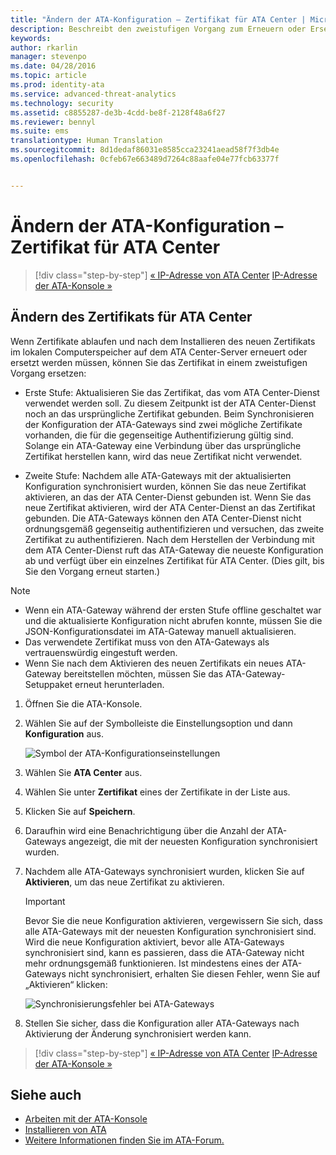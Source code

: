 ```yaml
---
title: "Ändern der ATA-Konfiguration – Zertifikat für ATA Center | Microsoft Advanced Threat Analytics"
description: Beschreibt den zweistufigen Vorgang zum Erneuern oder Ersetzen des Zertifikats im lokalen Computerspeicher auf dem ATA Center-Server.
keywords: 
author: rkarlin
manager: stevenpo
ms.date: 04/28/2016
ms.topic: article
ms.prod: identity-ata
ms.service: advanced-threat-analytics
ms.technology: security
ms.assetid: c8855287-de3b-4cdd-be8f-2128f48a6f27
ms.reviewer: bennyl
ms.suite: ems
translationtype: Human Translation
ms.sourcegitcommit: 8d1dedaf86031e8585cca23241aead58f7f3db4e
ms.openlocfilehash: 0cfeb67e663489d7264c88aafe04e77fcb63377f


---
```


# Ändern der ATA-Konfiguration – Zertifikat für ATA Center

>[!div class="step-by-step"]
[« IP-Adresse von ATA Center](modifying-ata-config-centerip.md)
[IP-Adresse der ATA-Konsole »](modifying-ata-config-consoleip.md)

## Ändern des Zertifikats für ATA Center
Wenn Zertifikate ablaufen und nach dem Installieren des neuen Zertifikats im lokalen Computerspeicher auf dem ATA Center-Server erneuert oder ersetzt werden müssen, können Sie das Zertifikat in einem zweistufigen Vorgang ersetzen:

-   Erste Stufe: Aktualisieren Sie das Zertifikat, das vom ATA Center-Dienst verwendet werden soll. Zu diesem Zeitpunkt ist der ATA Center-Dienst noch an das ursprüngliche Zertifikat gebunden. Beim Synchronisieren der Konfiguration der ATA-Gateways sind zwei mögliche Zertifikate vorhanden, die für die gegenseitige Authentifizierung gültig sind. Solange ein ATA-Gateway eine Verbindung über das ursprüngliche Zertifikat herstellen kann, wird das neue Zertifikat nicht verwendet.

-   Zweite Stufe: Nachdem alle ATA-Gateways mit der aktualisierten Konfiguration synchronisiert wurden, können Sie das neue Zertifikat aktivieren, an das der ATA Center-Dienst gebunden ist. Wenn Sie das neue Zertifikat aktivieren, wird der ATA Center-Dienst an das Zertifikat gebunden. Die ATA-Gateways können den ATA Center-Dienst nicht ordnungsgemäß gegenseitig authentifizieren und versuchen, das zweite Zertifikat zu authentifizieren. Nach dem Herstellen der Verbindung mit dem ATA Center-Dienst ruft das ATA-Gateway die neueste Konfiguration ab und verfügt über ein einzelnes Zertifikat für ATA Center. (Dies gilt, bis Sie den Vorgang erneut starten.)

> [!NOTE]
> -   Wenn ein ATA-Gateway während der ersten Stufe offline geschaltet war und die aktualisierte Konfiguration nicht abrufen konnte, müssen Sie die JSON-Konfigurationsdatei im ATA-Gateway manuell aktualisieren.
> -   Das verwendete Zertifikat muss von den ATA-Gateways als vertrauenswürdig eingestuft werden.
> -   Wenn Sie nach dem Aktivieren des neuen Zertifikats ein neues ATA-Gateway bereitstellen möchten, müssen Sie das ATA-Gateway-Setuppaket erneut herunterladen.

1.  Öffnen Sie die ATA-Konsole.

2.  Wählen Sie auf der Symbolleiste die Einstellungsoption und dann **Konfiguration** aus.

    ![Symbol der ATA-Konfigurationseinstellungen](media/ATA-config-icon.JPG)

3.  Wählen Sie **ATA Center** aus.

4.  Wählen Sie unter **Zertifikat** eines der Zertifikate in der Liste aus.

5.  Klicken Sie auf **Speichern**.

6.  Daraufhin wird eine Benachrichtigung über die Anzahl der ATA-Gateways angezeigt, die mit der neuesten Konfiguration synchronisiert wurden.

7.  Nachdem alle ATA-Gateways synchronisiert wurden, klicken Sie auf **Aktivieren**, um das neue Zertifikat zu aktivieren.
    >[!IMPORTANT]
    >Bevor Sie die neue Konfiguration aktivieren, vergewissern Sie sich, dass alle ATA-Gateways mit der neuesten Konfiguration synchronisiert sind. Wird die neue Konfiguration aktiviert, bevor alle ATA-Gateways synchronisiert sind, kann es passieren, dass die ATA-Gateway nicht mehr ordnungsgemäß funktionieren. Ist mindestens eines der ATA-Gateways nicht synchronisiert, erhalten Sie diesen Fehler, wenn Sie auf „Aktivieren“ klicken:
    >
    >    ![Synchronisierungsfehler bei ATA-Gateways](media/ataGW-not-synced.png)

8.  Stellen Sie sicher, dass die Konfiguration aller ATA-Gateways nach Aktivierung der Änderung synchronisiert werden kann.

>[!div class="step-by-step"]
[« IP-Adresse von ATA Center](modifying-ata-config-centerip.md)
[IP-Adresse der ATA-Konsole »](modifying-ata-config-consoleip.md)

## Siehe auch
- [Arbeiten mit der ATA-Konsole](working-with-ata-console.md)
- [Installieren von ATA](install-ata.md)
- [Weitere Informationen finden Sie im ATA-Forum.](https://social.technet.microsoft.com/Forums/security/home?forum=mata)



<!--HONumber=Jun16_HO4-->


